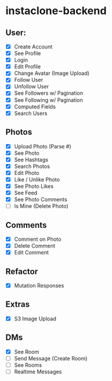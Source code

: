 # instaclone-backend

## User:

- [x] Create Account
- [x] See Profile
- [x] Login
- [x] Edit Profile
- [x] Change Avatar (Image Upload)
- [x] Follow User
- [x] Unfollow User
- [x] See Followers w/ Pagination
- [x] See Following w/ Pagination
- [x] Computed Fields
- [x] Search Users

## Photos

- [x] Upload Photo (Parse #)
- [x] See Photo
- [x] See Hashtags
- [x] Search Photos
- [x] Edit Photo
- [x] Like / Unlike Photo
- [x] See Photo Likes
- [x] See Feed
- [x] See Photo Comments
- [ ] Is Mine (Delete Photo)

## Comments
- [x] Comment on Photo
- [x] Delete Comment
- [x] Edit Comment

## Refactor
- [x] Mutation Responses

## Extras

- [x] S3 Image Upload

## DMs

- [x] See Room
- [ ] Send Message (Create Room)
- [ ] See Rooms
- [ ] Realtime Messages